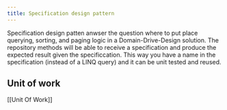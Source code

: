 ```yaml
---
title: Specification design pattern
---
```


Specification design patten anwser the question where to put place querying, sorting, and paging logic in a Domain-Drive-Design solution. 
The repository methods will be able to receive a specification and produce the expected result given the specificcation. 
This way you have a name in the specification (instead of a LINQ query) and it can be unit tested and reused. 


## Unit of work 


[[Unit Of Work]]